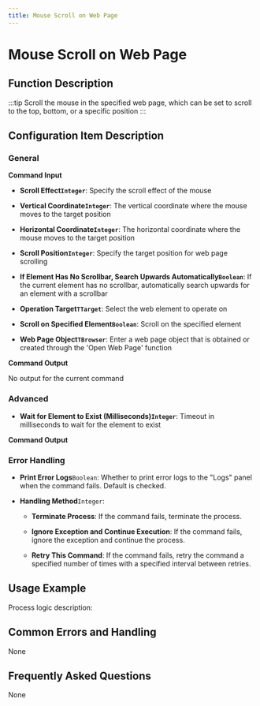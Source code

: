 ```yaml
---
title: Mouse Scroll on Web Page
---
```


# Mouse Scroll on Web Page

## Function Description

:::tip 
Scroll the mouse in the specified web page, which can be set to scroll to the top, bottom, or a specific position
:::

## Configuration Item Description

### General

**Command Input**

- **Scroll Effect`Integer`**: Specify the scroll effect of the mouse

- **Vertical Coordinate`Integer`**: The vertical coordinate where the mouse moves to the target position

- **Horizontal Coordinate`Integer`**: The horizontal coordinate where the mouse moves to the target position

- **Scroll Position`Integer`**: Specify the target position for web page scrolling

- **If Element Has No Scrollbar, Search Upwards Automatically`Boolean`**: If the current element has no scrollbar, automatically search upwards for an element with a scrollbar

- **Operation Target`TTarget`**: Select the web element to operate on

- **Scroll on Specified Element`Boolean`**: Scroll on the specified element

- **Web Page Object`TBrowser`**: Enter a web page object that is obtained or created through the 'Open Web Page' function


**Command Output**

No output for the current command

### Advanced

- **Wait for Element to Exist (Milliseconds)`Integer`**: Timeout in milliseconds to wait for the element to exist


**Command Output**

### Error Handling

- **Print Error Logs**`Boolean`: Whether to print error logs to the "Logs" panel when the command fails. Default is checked. 

- **Handling Method**`Integer`:

    - **Terminate Process**: If the command fails, terminate the process.

    - **Ignore Exception and Continue Execution**: If the command fails, ignore the exception and continue the process.

    - **Retry This Command**: If the command fails, retry the command a specified number of times with a specified interval between retries.

## Usage Example

Process logic description:

## Common Errors and Handling

None

## Frequently Asked Questions

None

